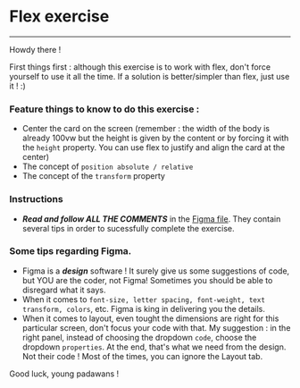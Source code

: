 # Flex exercise

---

Howdy there !

First things first : although this exercise is to work with flex, don't force yourself to use it all the time. If a solution is better/simpler than flex, just use it ! :)

### Feature things to know to do this exercise :

- Center the card on the screen (remember : the width of the body is already 100vw but the height is given by the content or by forcing it with the `height` property. You can use flex to justify and align the card at the center)
- The concept of `position absolute / relative`
- The concept of the `transform` property

### Instructions

- **_Read and follow ALL THE COMMENTS_** in the [Figma file](https://www.figma.com/file/vZ4JwyonFDZ4cZXM1fnyNP/EXERCISE2?type=design&node-id=1%3A18&mode=dev). They contain several tips in order to sucessfully complete the exercise.

### Some tips regarding Figma.

- Figma is a **_design_** software ! It surely give us some suggestions of code, but YOU are the coder, not Figma! Sometimes you should be able to disregard what it says.
- When it comes to `font-size, letter spacing, font-weight, text transform, colors`, etc. Figma is king in delivering you the details.
- When it comes to layout, even tought the dimensions are right for this particular screen, don't focus your code with that. My suggestion : in the right panel, instead of choosing the dropdown `code`, choose the dropdown `properties`. At the end, that's what we need from the design. Not their code ! Most of the times, you can ignore the Layout tab.

Good luck, young padawans !
